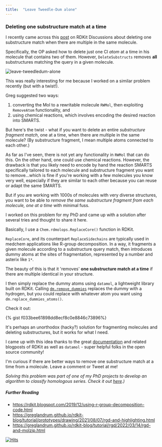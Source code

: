 ```yaml
---
title:  "Leave Tweedle-Dum alone"
---
```

### Deleting one substructure match at a time

I recently came across this [post](https://github.com/rdkit/rdkit/discussions/4685) on RDKit Discussions about deleting one substructure match when there are multiple in the same molecule.

Specifically, the OP asked how to delete just one Cl *atom* at a time in his molecule that contains two of them. However, `DeleteSubstructs` removes **all** substructures matching the query in a given molecule.


![leave-tweedledum-alone](../images/tweedledum.jpg)


This was really interesting for me because I worked on a similar problem recently (but with a twist!).

Greg suggested two ways:

1. converting the Mol to a rewritable molecule `RWMol`, then exploiting `RemoveAtom` functionality, and
2. using chemical reactions, which involves encoding the desired reaction into SMARTS.

But here's the twist - what if you want to delete an entire *substructure fragment match*, one at a time, when there are multiple in the same molecule? (By substructure fragment, I mean multiple atoms connected to each other.)

As far as I've seen, there is not yet any functionality in `RWMol` that can do this. On the other hand, one could use chemical reactions. However, the drawback is that you likely need to encode by hand the reaction SMARTS specifically tailored to each molecule and substructure fragment you want to remove...which is fine if you're working with a few molecules you know very well, especially if they are similar to each other because you can reuse or adapt the same SMARTS.

But if you are working with 1000s of molecules with very diverse structures, you want to be able to *remove the same substructure fragment from each molecule, one at a time* with minimal fuss.

I worked on this problem for my PhD and came up with a solution after several tries and thought to share it here.

Basically, I use a `Chem.rdmolops.ReplaceCore()` function in RDKit.

`ReplaceCore`, and its counterpart `ReplaceSidechains` are typically used in medchem applications like R-group decomposition. In a way, it fragments a given molecule according to a substructure query match, then introduces dummy atoms at the sites of fragmentation, represented by a number and asterix like `1*`.

The beauty of this is that it 'removes' **one substructure match at a time** if there are multiple identical in your structure.

I then simply replace the dummy atoms using `datamol`, a lightweight library built on RDKit. Calling [`dm.remove_dummies`](https://doc.datamol.io/stable/api/datamol.html#datamol.mol.remove_dummies) replaces the dummy with a hydrogen, but you could replace with whatever atom you want using `dm.replace_dummies_atoms()`.

Check it out:

{% gist f033bee61898dd8ecf8c0e8846c73896%}


It's perhaps an unorthodox (hacky?) solution for fragmenting molecules and deleting substructures, but it works for what I need.

I came up with this idea thanks to the great [documentation](https://www.rdkit.org/docs/GettingStartedInPython.html?highlight=replacecore#substructure-based-transformations) and related blogposts of RDKit as well as `datamol` - super helpful folks in the open source community!

I'm curious if there are better ways to remove one substructure match at a time from a molecule. Leave a comment or Tweet at me!

*Solving this problem was part of one of my PhD projects to develop an algorithm to classify homologous series. Check it out [here](https://github.com/adelenelai/classify_homologues).)*

##### Further Reading
* https://rdkit.blogspot.com/2019/12/using-r-group-decomposition-code.html
* https://greglandrum.github.io/rdkit-blog/tutorial/prototypes/drawing/2021/08/07/rgd-and-highlighting.html
* https://greglandrum.github.io/rdkit-blog/tutorial/rgd/2022/03/14/rgd-and-molzip.html


[![Hits]()](https://hits.seeyoufarm.com)
